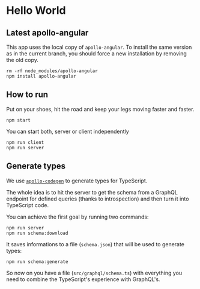 # Hello World

## Latest apollo-angular

This app uses the local copy of `apollo-angular`. To install the same version as in the current branch, you should force a new installation by removing the old copy.

```
rm -rf node_modules/apollo-angular
npm install apollo-angular
```

## How to run

Put on your shoes, hit the road and keep your legs moving faster and faster.

```
npm start
```

You can start both, server or client independently

```
npm run client
npm run server
```

## Generate types

We use [`apollo-codegen`](https://github.com/apollographql/apollo-codegen) to generate types for TypeScript.

The whole idea is to hit the server to get the schema from a GraphQL endpoint for defined queries (thanks to introspection) and then turn it into TypeScript code.

You can achieve the first goal by running two commands:

```
npm run server
npm run schema:download
```

It saves informations to a file (`schema.json`) that will be used to generate types:

```
npm run schema:generate
```

So now on you have a file (`src/graphql/schema.ts`) with everything you need to combine the TypeScript's experience with GraphQL's.
